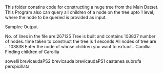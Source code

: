 This folder conatins code for constructing a huge tree from the Main Datset. <br>
This Program also can query all children of a node on the tree upto 1 level, where the node to be queried is provided as input. <br>


Samplee Output<br> 

No. of lines in the file are:267125
Tree is built and contains 103837 number of nodes.
time taken to construct the tree is 1 seconds
All nodes of tree are ..
103838
Enter the node of whose children you want to extract..
Carollia
Finding children of  Carollia

sowelli
brevicaudaPS2
brevicauda
brevicaudaPS1
castanea
subrufa
perspicillata


